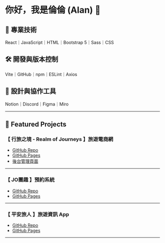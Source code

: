 # 你好，我是倫倫 (Alan)  👋

## 🔧 專業技術
React｜JavaScript｜HTML｜Bootstrap 5｜Sass｜CSS

## 🛠 開發與版本控制
Vite｜GitHub｜npm｜ESLint｜Axios

## 🎨 設計與協作工具
Notion｜Discord｜Figma｜Miro

---

## 🚀 Featured Projects

### 【 行旅之境 - Realm of Journeys 】旅遊電商網
- [GitHub Repo](https://github.com/kayaribi/Realm_of_Journeys)
- [GitHub Pages](https://hailey-1025.github.io/realm-of-journeys)
- [後台管理頁面](https://hailey-1025.github.io/realm-of-journeys-admin)

---

### 【 JO團趣 】預約系統
- [GitHub Repo](https://github.com/Hailey-1025/jo-booking)
- [GitHub Pages](https://hailey-1025.github.io/jo-booking)

---

### 【 平安旅人 】旅遊資訊 App
- [GitHub Repo](https://github.com/Hailey-1025/safe-traveler)
- [GitHub Pages](https://hailey-1025.github.io/safe-traveler)

---
